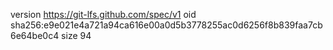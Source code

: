 version https://git-lfs.github.com/spec/v1
oid sha256:e9e021e4a721a94ca616e00a0d5b3778255ac0d6256f8b839faa7cb6e64be0c4
size 94
